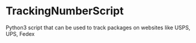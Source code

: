 # TrackingNumberScript
Python3 script that can be used to track packages on websites like USPS, UPS, Fedex
